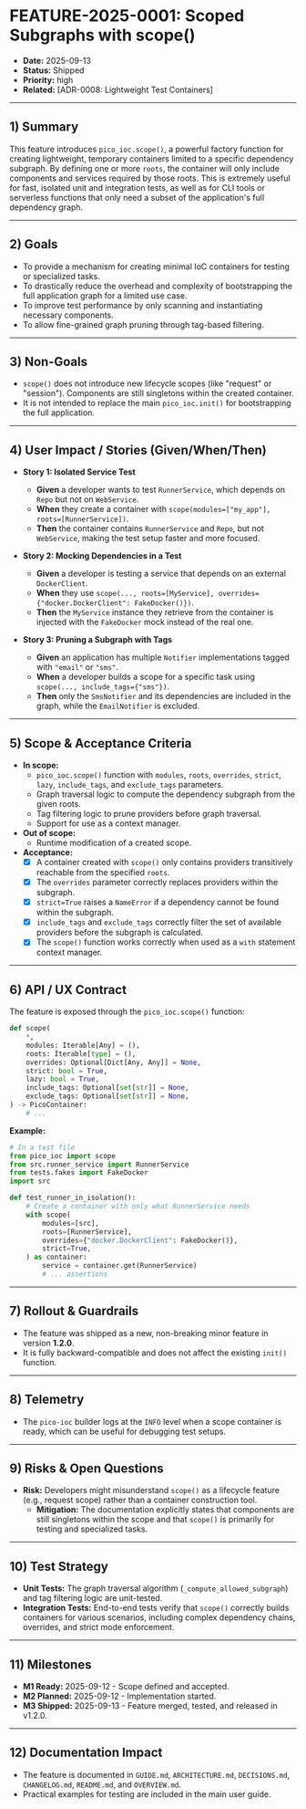 # FEATURE-2025-0001: Scoped Subgraphs with scope()

  - **Date:** 2025-09-13
  - **Status:** Shipped
  - **Priority:** high
  - **Related:** [ADR-0008: Lightweight Test Containers]

-----

## 1\) Summary

This feature introduces `pico_ioc.scope()`, a powerful factory function for creating lightweight, temporary containers limited to a specific dependency subgraph. By defining one or more `roots`, the container will only include components and services required by those roots. This is extremely useful for fast, isolated unit and integration tests, as well as for CLI tools or serverless functions that only need a subset of the application's full dependency graph.

-----

## 2\) Goals

  - To provide a mechanism for creating minimal IoC containers for testing or specialized tasks.
  - To drastically reduce the overhead and complexity of bootstrapping the full application graph for a limited use case.
  - To improve test performance by only scanning and instantiating necessary components.
  - To allow fine-grained graph pruning through tag-based filtering.

-----

## 3\) Non-Goals

  - `scope()` does not introduce new lifecycle scopes (like "request" or "session"). Components are still singletons within the created container.
  - It is not intended to replace the main `pico_ioc.init()` for bootstrapping the full application.

-----

## 4\) User Impact / Stories (Given/When/Then)

  - **Story 1: Isolated Service Test**

      - **Given** a developer wants to test `RunnerService`, which depends on `Repo` but not on `WebService`.
      - **When** they create a container with `scope(modules=["my_app"], roots=[RunnerService])`.
      - **Then** the container contains `RunnerService` and `Repo`, but not `WebService`, making the test setup faster and more focused.

  - **Story 2: Mocking Dependencies in a Test**

      - **Given** a developer is testing a service that depends on an external `DockerClient`.
      - **When** they use `scope(..., roots=[MyService], overrides={"docker.DockerClient": FakeDocker()})`.
      - **Then** the `MyService` instance they retrieve from the container is injected with the `FakeDocker` mock instead of the real one.

  - **Story 3: Pruning a Subgraph with Tags**

      - **Given** an application has multiple `Notifier` implementations tagged with `"email"` or `"sms"`.
      - **When** a developer builds a scope for a specific task using `scope(..., include_tags={"sms"})`.
      - **Then** only the `SmsNotifier` and its dependencies are included in the graph, while the `EmailNotifier` is excluded.

-----

## 5\) Scope & Acceptance Criteria

  - **In scope:**
      - `pico_ioc.scope()` function with `modules`, `roots`, `overrides`, `strict`, `lazy`, `include_tags`, and `exclude_tags` parameters.
      - Graph traversal logic to compute the dependency subgraph from the given roots.
      - Tag filtering logic to prune providers before graph traversal.
      - Support for use as a context manager.
  - **Out of scope:**
      - Runtime modification of a created scope.
  - **Acceptance:**
      - [x] A container created with `scope()` only contains providers transitively reachable from the specified `roots`.
      - [x] The `overrides` parameter correctly replaces providers within the subgraph.
      - [x] `strict=True` raises a `NameError` if a dependency cannot be found within the subgraph.
      - [x] `include_tags` and `exclude_tags` correctly filter the set of available providers before the subgraph is calculated.
      - [x] The `scope()` function works correctly when used as a `with` statement context manager.

-----

## 6\) API / UX Contract

The feature is exposed through the `pico_ioc.scope()` function:

```python
def scope(
    *,
    modules: Iterable[Any] = (),
    roots: Iterable[type] = (),
    overrides: Optional[Dict[Any, Any]] = None,
    strict: bool = True,
    lazy: bool = True,
    include_tags: Optional[set[str]] = None,
    exclude_tags: Optional[set[str]] = None,
) -> PicoContainer:
    # ...
```

**Example:**

```python
# In a test file
from pico_ioc import scope
from src.runner_service import RunnerService
from tests.fakes import FakeDocker
import src

def test_runner_in_isolation():
    # Create a container with only what RunnerService needs
    with scope(
        modules=[src],
        roots=[RunnerService],
        overrides={"docker.DockerClient": FakeDocker()},
        strict=True,
    ) as container:
        service = container.get(RunnerService)
        # ... assertions
```

-----

## 7\) Rollout & Guardrails

  - The feature was shipped as a new, non-breaking minor feature in version **1.2.0**.
  - It is fully backward-compatible and does not affect the existing `init()` function.

-----

## 8\) Telemetry

  - The `pico-ioc` builder logs at the `INFO` level when a scope container is ready, which can be useful for debugging test setups.

-----

## 9\) Risks & Open Questions

  - **Risk:** Developers might misunderstand `scope()` as a lifecycle feature (e.g., request scope) rather than a container construction tool.
      - **Mitigation:** The documentation explicitly states that components are still singletons within the scope and that `scope()` is primarily for testing and specialized tasks.

-----

## 10\) Test Strategy

  - **Unit Tests:** The graph traversal algorithm (`_compute_allowed_subgraph`) and tag filtering logic are unit-tested.
  - **Integration Tests:** End-to-end tests verify that `scope()` correctly builds containers for various scenarios, including complex dependency chains, overrides, and strict mode enforcement.

-----

## 11\) Milestones

  - **M1 Ready:** 2025-09-12 - Scope defined and accepted.
  - **M2 Planned:** 2025-09-12 - Implementation started.
  - **M3 Shipped:** 2025-09-13 - Feature merged, tested, and released in v1.2.0.

-----

## 12\) Documentation Impact

  - The feature is documented in `GUIDE.md`, `ARCHITECTURE.md`, `DECISIONS.md`, `CHANGELOG.md`, `README.md`, and `OVERVIEW.md`.
  - Practical examples for testing are included in the main user guide.
